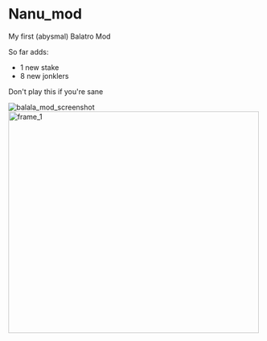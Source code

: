 # Nanu_mod
My first (abysmal) Balatro Mod

So far adds: 
- 1 new stake
- 8 new jonklers

Don't play this if you're sane

![balala_mod_screenshot](https://github.com/user-attachments/assets/24b5e8fd-5fed-40dd-abde-be1f4117ce7b)
<img width="498" height="441" alt="frame_1" src="https://github.com/user-attachments/assets/d75954aa-5d4c-44e1-8882-ac10d344169c" />

